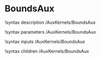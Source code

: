 <!-- MOOSE Documentation Stub: Remove this when content is added. -->

# BoundsAux

!syntax description /AuxKernels/BoundsAux

!syntax parameters /AuxKernels/BoundsAux

!syntax inputs /AuxKernels/BoundsAux

!syntax children /AuxKernels/BoundsAux
